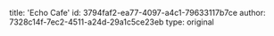 title: 'Echo Cafe'
id: 3794faf2-ea77-4097-a4c1-79633117b7ce
author: 7328c14f-7ec2-4511-a24d-29a1c5ce23eb
type: original
